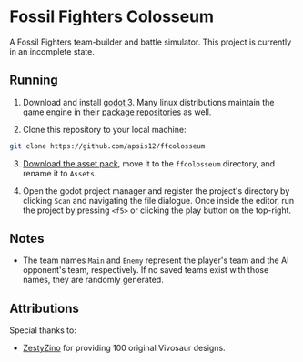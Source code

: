 # Fossil Fighters Colosseum

A Fossil Fighters team-builder and battle simulator. This project is currently in an incomplete state.

## Running
  1) Download and install [godot 3](https://godotengine.org/download/). Many linux distributions maintain the game engine in their [package repositories](https://repology.org/project/godot/versions) as well.

  2) Clone this repository to your local machine:
```bash
git clone https://github.com/apsis12/ffcolosseum
```

  3) [Download the asset pack](https://drive.google.com/drive/folders/1mmnDvbb4Qh3coSmmhaAq_m5HXdcsM4nj?usp=sharing), move it to the `ffcolosseum` directory, and rename it to `Assets`.

  4) Open the godot project manager and register the project's directory by clicking `Scan` and navigating the file dialogue. Once inside the editor, run the project by pressing `<f5>` or clicking the play button on the top-right.

## Notes
- The team names `Main` and `Enemy` represent the player's team and the AI opponent's team, respectively. If no saved teams exist with those names, they are randomly generated.

## Attributions
  Special thanks to:
  * [ZestyZino](https://www.reddit.com/user/ZestyZino) for providing 100 original Vivosaur designs.

